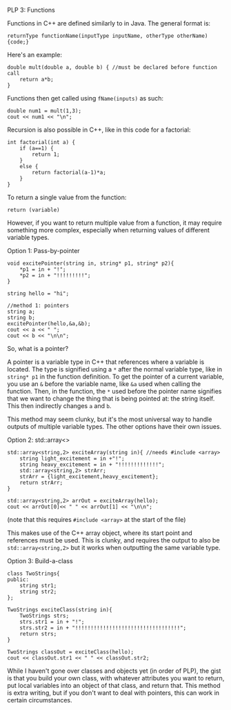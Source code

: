 PLP 3: Functions

Functions in C++ are defined similarly to in Java. 
The general format is:
```
returnType functionName(inputType inputName, otherType otherName) {code;}
```
Here's an example:
```
double mult(double a, double b) { //must be declared before function call
    return a*b;
}
```
Functions then get called using `fName(inputs)` as such:
```
double num1 = mult(1,3);
cout << num1 << "\n";
```
Recursion is also possible in C++, like in this code for a factorial:
```
int factorial(int a) {
    if (a==1) {
        return 1;
    }
    else {
        return factorial(a-1)*a;
    }
}
```
To return a single value from the function:
```
return (variable)
```
However, if you want to return multiple value from a function, it may require something more complex, 
especially when returning values of different variable types.


Option 1: Pass-by-pointer
```
void excitePointer(string in, string* p1, string* p2){
    *p1 = in + "!";
    *p2 = in + "!!!!!!!!!";
}
```
```
string hello = "hi";

//method 1: pointers
string a;
string b;
excitePointer(hello,&a,&b);
cout << a << " ";
cout << b << "\n\n";
```
So, what is a pointer?

A pointer is a variable type in C++ that references where a variable is located. 
The type is signified using a `*` after the normal variable type, like in `string* p1` in the function definition.
To get the pointer of a current variable, you use an `&` before the variable name, like `&a` used when calling the function.
Then, in the function, the `*` used before the pointer name signifies that we want to change the thing 
that is being pointed at: the string itself. 
This then indirectly changes `a` and `b`.

This method may seem clunky, but it's the most universal way to handle outputs of multiple variable types. The other options have their own issues.

Option 2: std::array<>
```
std::array<string,2> exciteArray(string in){ //needs #include <array>
    string light_excitement = in +"!";
    string heavy_excitement = in + "!!!!!!!!!!!!!";
    std::array<string,2> strArr;
    strArr = {light_excitement,heavy_excitement};
    return strArr;
}
```
```
std::array<string,2> arrOut = exciteArray(hello);
cout << arrOut[0]<< " " << arrOut[1] << "\n\n";
```
(note that this requires `#include <array>` at the start of the file)

This makes use of the C++ array object, where its start point and references must be used. 
This is clunky, and requires the output to also be `std::array<string,2>` but it works when outputting the same variable type.

Option 3: Build-a-class
```
class TwoStrings{
public:
    string str1;
    string str2;
};
```
```
TwoStrings exciteClass(string in){
    TwoStrings strs;
    strs.str1 = in + "!";
    strs.str2 = in + "!!!!!!!!!!!!!!!!!!!!!!!!!!!!!!!!!!";
    return strs;
}
```
```
TwoStrings classOut = exciteClass(hello);
cout << classOut.str1 << " " << classOut.str2;
```
While I haven't gone over classes and objects yet (in order of PLP), the gist is that you build your own class, with whatever attributes you want to return, put local variables into an object of that class, and return that.
This method is extra writing, but if you don't want to deal with pointers, this can work in certain circumstances.
